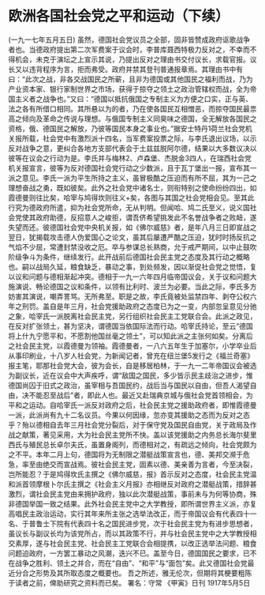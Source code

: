 # 欧洲各国社会党之平和运动（下续）
(一九一七年五月五日)
虽然，德国社会党议员之全部，固非皆赞成政府讴歌战争者也。当德政府提出第二次军费案于议会时，李普库聂西特极力反对之，不幸而不得机会，未克于演坛之上宣示其说，乃提出反对之理由书交付议长，求载官报。议长又以违背程序为言，拒而弗受。政府并禁其登刊普通报章焉。其理由书中有曰：“此次之战，非各交战国民之所蕲，且非为德国或其他国民之福利而战，乃为产业资本家、银行家制世界之市场，获得于掠夺之领土之政治管辖权而战，全为帝国主义者之战争也。”又曰：“德国以抵抗俄国之专制主义为方便之口实，正与英、法之各有所借口相同。其所悬以为的者，乃在使各国民互相憎恶，而掠夺国民最祟高之倾向及革命之传说与理想。与俄国专制主义同臭味之德国，全无解放各国民之资格，俄、德国民之解放，乃彼等国民本身之事业也。”据安士特丹1荷兰社会党机关报所载，社会党中有激烈派十四名，当军费案投票之际，与李氏退出议场，以示反对战争之意，更纠合各地方支部代表会于土兹兹脱阿尔德，结果以大多数议决以彼等在议会之行动为是。李氏并与梅林2、卢森堡、杰脱金3四人，在瑞西社会党机关报宣言，彼等为反对德国社会党行动之少数派，且于瓦丁堡出一报，宣布其一派之意见。李氏一派为平生所持之主义，虽冒极酷之压迫而有所不屈，其为一己之理想奋战之勇，既如彼矣。此外之社会党中诸名士，则衔特别之使命纷纷四出，如霞德曼则往比矣，哈宰与鸠得坎则往义+矣，各图与其国之社会党相会见。至其此行究为德政府所遣，抑为社会党所命，无从判明。但闻哈、鸠二氏至义，说义国社会党使其政府助德，反招意人之峻拒，谓吾侪希望挑发此不名誉战争者之败衄，遂失望而还。彼德国社会党中央机关报，如《佛尔威慈》者，是年八月三日即宣战之翌日，犹揭载攻击德人伪爱国心之论文，虽其后屡遭严酷之压迫，犹时时扬反抗之气焰不少屈，常遭封禁没收之厄。卒与参谋总长熟商，允于戒严期间，以中止鼓吹阶级争斗为条件，继续发行。此开战前后德国社会民主党之态度及其行动之概略也。嗣以战局久延，粮食缺乏，暴动之事，到处频发，因以渐促社会党之觉悟，复以议和问题与德相渐起冲突。德相于一九一六年四月临帝国议会，关于议和问题大施演说、畅论德国之议和条件，以领有比利时、波兰为必要。当此之际，李氏多方妨害其演说，嘲弄詈骂。无所弗至。职是之故，李氏竟被处监禁四年、剥夺公权六年之刑罚。盖自是年三月，社会党援助政府之态度已为之一变，内部忽呈意见分驰之象，哈宰氏一派脱离社会民主党，另行组织社会民主工党联合会。此派之政见，在反对扩张领土，甚为坚决，谓德国当依国际法而行动。哈宰氏持论，至云“德国将上什九宁愿平和，不愿割他国丝毫之领土”，可以知此派之主张何如矣。分离后之社会民主党，以霞德曼为领袖。霞德曼者，一八六五年生于加塞尔，小学卒业后从事印刷业，十八岁人社会党，为新闻记者，曾充在纽兰堡5发行之《福兰奇塞》报主笔，耶那社会党大会，彼为会长，自是移居柏林，于一九一二年帝国议会被选为副议长，近在议会中大声疾呼，谓“敌国之国民，多少皆示民主歧治之进步，惟德国尚囚于旧式之政治，虽宰相与吾国民约，战后当与国民以自由，但吾人渴望自由，决不能忍至战后”者，即此人也。最近又赴瑞典京城与俄社会党首领相会，为平和之运动。自哈宰氏一派反对政府之后，社会民主党之援助政府者，即惟霞德曼一派，此派尚有九十二名议员。今果以何因缘，忽亦变其援助之态而为反对之态乎？殆以德相自去年三月社会党分裂后，对于保守党及国民自由党，关于政局及作战之献策，著见采用，大为社会民主党所不快。盖以该党援助之内务总长海尔斐里西氏与殖民总长卓尔夫氏，虽置身阁列，而德相对之，有疏远之倾向，社会党颇为之不平。本年二月上句，德国将为无制限之潜艇战策宣言也，德、美邦交濒于危急，率至由绝交而宣战焉。彼社会民主党，固素以德、美亲善为言者，今至决裂，岂所能忍？于是鸠得坎氏主撰之《佛尔威慈，报》首示反对之态度，社会民主党温和派首领摩根卜尔氏主撰之《社会主义月报》亦相继反对政府之潜艇战策，措辞甚激烈，谓社会民主党由来拥护政府，独以此次潜艇战策，事前未与为何等协商，殊非德国举国一致之结果。此外社会民主党中之大学教授，即所谓世界主义派，亦复高唱民主政治运动，实行其年来所主张之选举法改正，而于帝国议会有代表四十一名、于普鲁士下院有代表四十名之国民进步党，次于社会民主党为有进步思想者，虽议长与副议长均为该党所占，而以其政策不行，并与社会民主党中之大学教授相交素厚，遂与社会民主党、社会民主工党联合会相提携，以改正选举法问题、粮食问题迫政府，一方罢工暴动之风潮，迭兴不已。盖至今日，德国国民之要求，已不在战争之胜利、领土之并合，而在“自由”、“和平”与“面包”矣。此又德国社会党最近分合之形势及其所取态度之概要也。
吾之所述，雅无伦次，但期将其梗要粗陈于读者之前，俾助研究之资料而已矣。
署名：守常
《甲寅》日刊
1917年5月5日
